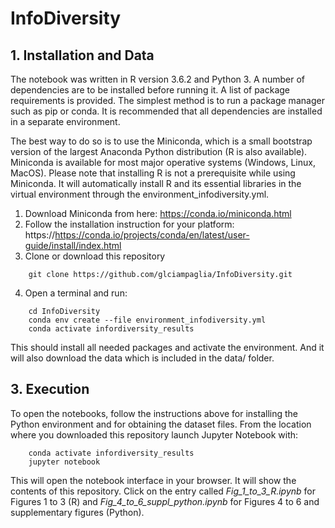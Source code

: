 # InfoDiversity

## 1. Installation and Data

The notebook was written in R version 3.6.2 and Python 3. A number of dependencies 
are to be installed before running it. A list of package requirements is provided. The
simplest method is to run a package manager such as pip or conda. It is
recommended that all dependencies are installed in a separate
environment.

The best way to do so is to use the Miniconda, which is a small bootstrap
version of the largest Anaconda Python distribution (R is also available). 
Miniconda is available for most major operative systems (Windows, Linux, MacOS).
Please note that installing R is not a prerequisite while using Miniconda. It 
will automatically install R and its essential libraries in the virtual environment
through the environment_infodiversity.yml.

1. Download Miniconda from here: https://conda.io/miniconda.html
2. Follow the installation instruction for your platform:
   https://https://conda.io/projects/conda/en/latest/user-guide/install/index.html
3. Clone or download this repository
```
    git clone https://github.com/glciampaglia/InfoDiversity.git
```
4. Open a terminal and run:
```
    cd InfoDiversity
    conda env create --file environment_infodiversity.yml
    conda activate infordiversity_results
```

This should install all needed packages and activate the environment. 
And it will also download the data which is included in the data/ folder.

## 3. Execution

To open the notebooks, follow the instructions above for installing the Python
environment and for obtaining the dataset files. From the location
where you downloaded this repository launch Jupyter Notebook with:

```
    conda activate infordiversity_results
    jupyter notebook
```

This will open the notebook interface in your browser. It will show the
contents of this repository. Click on the entry called _Fig_1_to_3_R.ipynb_ 
for Figures 1 to 3 (R) and _Fig_4_to_6_suppl_python.ipynb_ for Figures 4 to 6 
and supplementary figures (Python).
